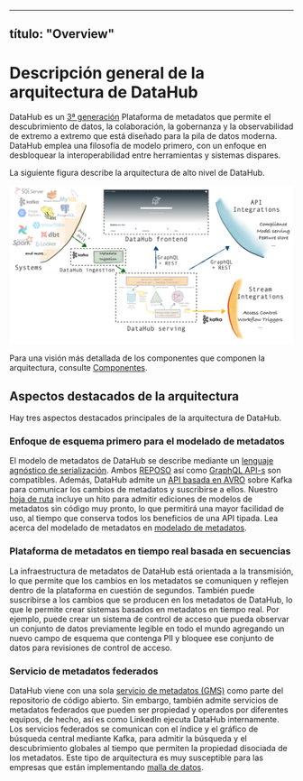 ***

## título: "Overview"

# Descripción general de la arquitectura de DataHub

DataHub es un [3ª generación](https://engineering.linkedin.com/blog/2020/datahub-popular-metadata-architectures-explained) Plataforma de metadatos que permite el descubrimiento de datos, la colaboración, la gobernanza y la observabilidad de extremo a extremo
que está diseñado para la pila de datos moderna. DataHub emplea una filosofía de modelo primero, con un enfoque en desbloquear la interoperabilidad entre
herramientas y sistemas dispares.

La siguiente figura describe la arquitectura de alto nivel de DataHub.

![datahub-architecture](../imgs/datahub-architecture.png)

Para una visión más detallada de los componentes que componen la arquitectura, consulte [Componentes](../components.md).

## Aspectos destacados de la arquitectura

Hay tres aspectos destacados principales de la arquitectura de DataHub.

### Enfoque de esquema primero para el modelado de metadatos

El modelo de metadatos de DataHub se describe mediante un [lenguaje agnóstico de serialización](https://linkedin.github.io/rest.li/pdl_schema). Ambos [REPOSO](../../metadata-service) así como [GraphQL API-s](../../datahub-web-react/src/graphql) son compatibles. Además, DataHub admite un [API basada en AVRO](../../metadata-events) sobre Kafka para comunicar los cambios de metadatos y suscribirse a ellos. Nuestro [hoja de ruta](../roadmap.md) incluye un hito para admitir ediciones de modelos de metadatos sin código muy pronto, lo que permitirá una mayor facilidad de uso, al tiempo que conserva todos los beneficios de una API tipada. Lea acerca del modelado de metadatos en [modelado de metadatos][metadata modeling].

### Plataforma de metadatos en tiempo real basada en secuencias

La infraestructura de metadatos de DataHub está orientada a la transmisión, lo que permite que los cambios en los metadatos se comuniquen y reflejen dentro de la plataforma en cuestión de segundos. También puede suscribirse a los cambios que se producen en los metadatos de DataHub, lo que le permite crear sistemas basados en metadatos en tiempo real. Por ejemplo, puede crear un sistema de control de acceso que pueda observar un conjunto de datos previamente legible en todo el mundo agregando un nuevo campo de esquema que contenga PII y bloquee ese conjunto de datos para revisiones de control de acceso.

### Servicio de metadatos federados

DataHub viene con una sola [servicio de metadatos (GMS)](../../metadata-service) como parte del repositorio de código abierto. Sin embargo, también admite servicios de metadatos federados que pueden ser propiedad y operados por diferentes equipos, de hecho, así es como LinkedIn ejecuta DataHub internamente. Los servicios federados se comunican con el índice y el gráfico de búsqueda central mediante Kafka, para admitir la búsqueda y el descubrimiento globales al tiempo que permiten la propiedad disociada de los metadatos. Este tipo de arquitectura es muy susceptible para las empresas que están implementando [malla de datos](https://martinfowler.com/articles/data-monolith-to-mesh.html).

[metadata modeling]: ../modeling/metadata-model.md

[PDL]: https://linkedin.github.io/rest.li/pdl_schema

[metadata architectures blog post]: https://engineering.linkedin.com/blog/2020/datahub-popular-metadata-architectures-explained

[datahub-serving]: metadata-serving.md

[datahub-ingestion]: metadata-ingestion.md

[react-frontend]: ../../datahub-web-react/README.md
